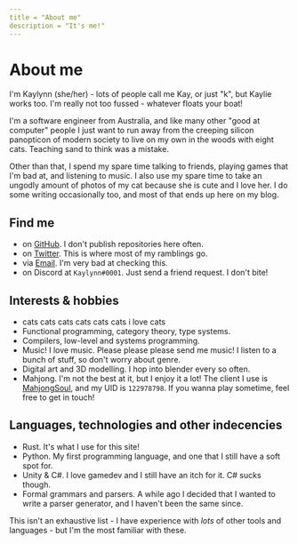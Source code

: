 ```yaml
---
title = "About me"
description = "It's me!"
---
```


# About me
I'm Kaylynn (she/her) - lots of people call me Kay, or just "k", but Kaylie works too. I'm really not too fussed -
whatever floats your boat!

I'm a software engineer from Australia, and like many other "good at computer" people I just want to run away from the
creeping silicon panopticon of modern society to live on my own in the woods with eight cats. Teaching sand to think was
a mistake.

Other than that, I spend my spare time talking to friends, playing games that I'm bad at, and listening to music. I also
use my spare time to take an ungodly amount of photos of my cat because she is cute and I love her. I do some writing
occasionally too, and most of that ends up here on my blog.

## Find me
- on [GitHub](https://github.com/kaylynn234). I don't publish repositories here often.
- on [Twitter](https://twitter.com/KaylynnMorgan2). This is where most of my ramblings go.
- via [Email](mailto:mkaylynn7@gmail.com). I'm very bad at checking this.
- on Discord at `Kaylynn#0001`. Just send a friend request. I don't bite!

## Interests & hobbies
- cats cats cats cats cats cats i love cats
- Functional programming, category theory, type systems.
- Compilers, low-level and systems programming.
- Music! I love music. Please please please send me music! I listen to a bunch of stuff, so don't worry about genre.
- Digital art and 3D modelling. I hop into blender every so often.
- Mahjong. I'm not the best at it, but I enjoy it a lot! The client I use is
  [MahjongSoul](https://mahjongsoul.yo-star.com/), and my UID is `122978798`. If you wanna play sometime, feel free to
  get in touch!

## Languages, technologies and other indecencies
- Rust. It's what I use for this site!
- Python. My first programming language, and one that I still have a soft spot for.
- Unity & C#. I love gamedev and I still have an itch for it. C# sucks though.
- Formal grammars and parsers. A while ago I decided that I wanted to write a parser generator, and I haven't been the
  same since.

This isn't an exhaustive list - I have experience with *lots* of other tools and languages - but I'm the most familiar
with these.
